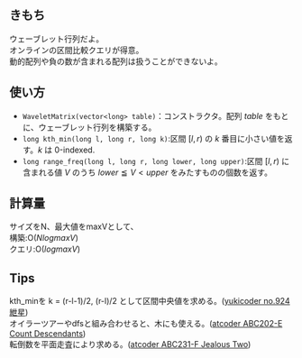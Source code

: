 ## きもち

ウェーブレット行列だよ。  
オンラインの区間比較クエリが得意。  
動的配列や負の数が含まれる配列は扱うことができないよ。  

## 使い方  
- `WaveletMatrix(vector<long> table)`：コンストラクタ。配列 $table$ をもとに、ウェーブレット行列を構築する。  
- `long kth_min(long l, long r, long k)`:区間 $[l, r)$ の $k$ 番目に小さい値を返す。$k$ は 0-indexed. 　
- `long range_freq(long l, long r, long lower, long upper)`:区間 $[l, r)$ に含まれる値 $V$ のうち $lower ≦ V < upper$ をみたすものの個数を返す。　　

## 計算量
サイズをN、最大値をmaxVとして、  
構築:$\mathrm{O}(NlogmaxV)$  
クエリ:$\mathrm{O}(logmaxV)$  

## Tips

kth_minを k = (r-l-1)/2, (r-l)/2 として区間中央値を求める。([yukicoder no.924 紲星](https://yukicoder.me/problems/no/924))  
オイラーツアーやdfsと組み合わせると、木にも使える。([atcoder ABC202-E Count Descendants](https://atcoder.jp/contests/abc202/tasks/abc202_e))  
転倒数を平面走査により求める。([atcoder ABC231-F Jealous Two](https://atcoder.jp/contests/abc231/tasks/abc231_f))  

